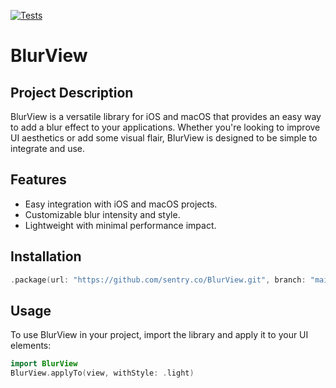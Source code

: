[![Tests](https://github.com/sentryco/BlurView/actions/workflows/Tests.yml/badge.svg)](https://github.com/sentryco/BlurView/actions/workflows/Tests.yml)

# BlurView

## Project Description
BlurView is a versatile library for iOS and macOS that provides an easy way to add a blur effect to your applications. Whether you're looking to improve UI aesthetics or add some visual flair, BlurView is designed to be simple to integrate and use.

## Features
- Easy integration with iOS and macOS projects.
- Customizable blur intensity and style.
- Lightweight with minimal performance impact.

## Installation
```Swift
.package(url: "https://github.com/sentry.co/BlurView.git", branch: "main")
```

## Usage
To use BlurView in your project, import the library and apply it to your UI elements:

```swift
import BlurView
BlurView.applyTo(view, withStyle: .light)
```
